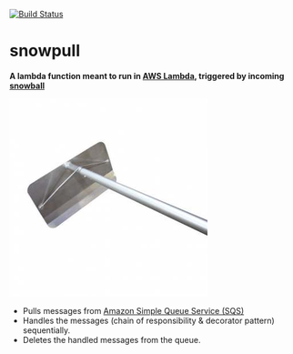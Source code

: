 [![Build Status](https://travis-ci.org/secretagentsnowman/snowpull.svg)](https://travis-ci.org/secretagentsnowman/snowpull)

snowpull
========

__A lambda function meant to run in [AWS Lambda](http://aws.amazon.com/lambda/), triggered by incoming [snowball](https://github.com/secretagentsnowman/snowball)__

![Snowpull](snowpull.jpg)

-  Pulls messages from  [Amazon Simple Queue Service (SQS)](http://aws.amazon.com/sqs/)
-  Handles the messages (chain of responsibility & decorator pattern) sequentially.
- Deletes the handled messages from the queue.

